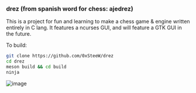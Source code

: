 ### drez (from spanish word for chess: aje**drez**)
This is a project for fun and learning to make a chess game & engine written entirely in
C lang.
It features a ncurses GUI, and will feature a GTK GUI in the future.

To build:
```sh
git clone https://github.com/0xSteeW/drez
cd drez
meson build && cd build
ninja
```
![image](https://user-images.githubusercontent.com/26441684/152686430-1acc42ba-14da-4324-9470-bb1d9bafd1d7.png)
